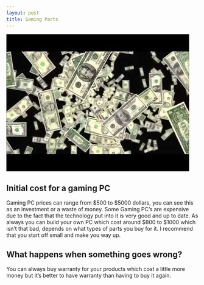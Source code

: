```yaml
---
layout: post
title: Gaming Parts
---
```


![image title](/images/money-falling.jpg)

## Initial cost for a gaming PC
Gaming PC prices can range from $500 to $5000 dollars, you can see this as an investment or a waste of money. Some Gaming PC’s are expensive due to the fact that the technology put into it is very good and up to date. As always you can build your own PC which cost around $800 to $1000 which isn’t that bad, depends on what types of parts you buy for it. I recommend that you start off small and make you way up.

## What happens when something goes wrong?
You can always buy warranty for your products which cost a little more money but it’s better to have warranty than having to buy it again.
